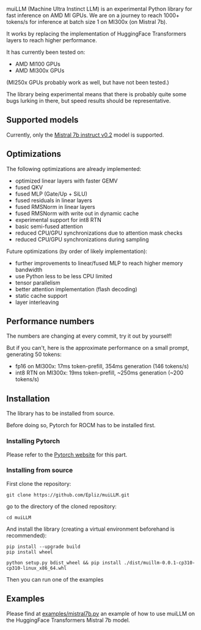 muiLLM (Machine Ultra Instinct LLM) is an experimental Python library for fast inference on AMD MI GPUs.
We are on a journey to reach 1000+ tokens/s for inference at batch size 1 on MI300x (on Mistral 7b).

It works by replacing the implementation of HuggingFace Transformers layers to reach higher performance.

It has currently been tested on:
* AMD MI100 GPUs
* AMD MI300x GPUs

(MI250x GPUs probably work as well, but have not been tested.)

The library being experimental means that there is probably quite some bugs lurking in there, but speed results should be representative.

## Supported models

Currently, only the [Mistral 7b instruct v0.2](https://huggingface.co/mistralai/Mistral-7B-Instruct-v0.2) model is supported.

## Optimizations

The following optimizations are already implemented:
* optimized linear layers with faster GEMV
* fused QKV
* fused MLP (Gate/Up + SiLU)
* fused residuals in linear layers
* fused RMSNorm in linear layers
* fused RMSNorm with write out in dynamic cache
* experimental support for int8 RTN
* basic semi-fused attention
* reduced CPU/GPU synchronizations due to attention mask checks
* reduced CPU/GPU synchronizations during sampling

Future optimizations (by order of likely implementation):
* further improvements to linear/fused MLP to reach higher memory bandwidth
* use Python less to be less CPU limited
* tensor parallelism
* better attention implementation (flash decoding)
* static cache support
* layer interleaving

## Performance numbers

The numbers are changing at every commit, try it out by yourself!

But if you can't, here is the approximate performance on a small prompt, generating 50 tokens:

* fp16 on MI300x: 17ms token-prefill, 354ms generation (146 tokens/s)
* int8 RTN on MI300x: 19ms token-prefill, ~250ms generation (~200 tokens/s)


## Installation

The library has to be installed from source.

Before doing so, Pytorch for ROCM has to be installed first.

### Installing Pytorch

Please refer to the [Pytorch website](https://pytorch.org/get-started/locally/) for this part.

### Installing from source

First clone the repository:

```shell
git clone https://github.com/Epliz/muiLLM.git
```

go to the directory of the cloned repository:

```shell
cd muiLLM
```

And install the library (creating a virtual environment beforehand is recommended):

```shell
pip install --upgrade build
pip install wheel

python setup.py bdist_wheel && pip install ./dist/muillm-0.0.1-cp310-cp310-linux_x86_64.whl
```

Then you can run one of the examples

## Examples

Please find at [examples/mistral7b.py](examples/mistral7b.py) an example of how to use muiLLM on the HuggingFace Transformers Mistral 7b model.
